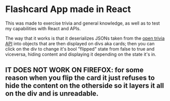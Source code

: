 # Flashcard App made in React


This was made to exercise trivia and general knowledge, as well as to test my capabilities with React and APIs.

The way that it works is that it deserializes JSONs taken from the [open trivia API](https://opentdb.com/) into objects that are then displayed on divs aka cards; 
then you can click on the div to change it's bool "flipped" state from false to true and viceversa, hiding content and displaying it depending on the state it's in.

## IT DOES NOT WORK ON FIREFOX: for some reason when you flip the card it just refuses to hide the content on the otherside so it layers it all on the div and is unreadable.
